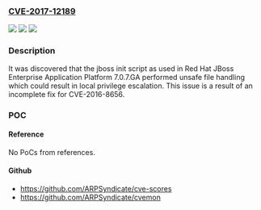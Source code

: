 ### [CVE-2017-12189](https://cve.mitre.org/cgi-bin/cvename.cgi?name=CVE-2017-12189)
![](https://img.shields.io/static/v1?label=Product&message=Red%20Hat%20JBoss%20Enterprise%20Application%20Platform&color=blue)
![](https://img.shields.io/static/v1?label=Version&message=%3D%207.0.7.GA%20&color=brighgreen)
![](https://img.shields.io/static/v1?label=Vulnerability&message=CWE-282&color=brighgreen)

### Description

It was discovered that the jboss init script as used in Red Hat JBoss Enterprise Application Platform 7.0.7.GA performed unsafe file handling which could result in local privilege escalation. This issue is a result of an incomplete fix for CVE-2016-8656.

### POC

#### Reference
No PoCs from references.

#### Github
- https://github.com/ARPSyndicate/cve-scores
- https://github.com/ARPSyndicate/cvemon

